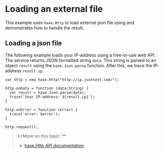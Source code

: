 # Loading an external file

This example uses `haxe.Http` to load external json file using and demonstrates how to handle the result.

## Loading a json file 

The following example loads your IP-address using a free-to-use web API. The service returns JSON formatted string `data`. 
This string is parsed to an object `result` using the `haxe.Json.parse` function. After this, we trace the IP-address `result.ip`.

```
var http = new haxe.Http("http://ip.jsontest.com/");

http.onData = function (data:String) {
  var result = haxe.Json.parse(data);
  trace('Your IP-address: ${result.ip}');
}

http.onError = function (error) {
  trace('error: $error');
}

http.request();
```

> **More on this topic: **
> 
> * [haxe.Http API documentation](http://api.haxe.org/haxe/Http.html)
